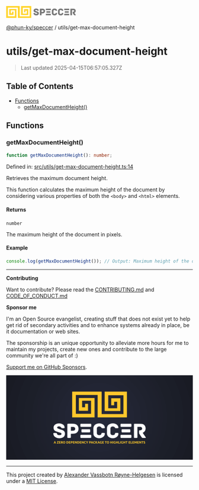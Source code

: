<div>
  <img alt="SPECCER logo" src="https://raw.githubusercontent.com/phun-ky/speccer/main/public/logo-speccer-horizontal-colored-package.svg?raw=true" style="max-height:32px;" />
</div>

[@phun-ky/speccer](../README.md) / utils/get-max-document-height

# utils/get-max-document-height

> Last updated 2025-04-15T06:57:05.327Z

## Table of Contents

- [Functions](#functions)
  - [getMaxDocumentHeight()](#getmaxdocumentheight)

## Functions

### getMaxDocumentHeight()

```ts
function getMaxDocumentHeight(): number;
```

Defined in:
[src/utils/get-max-document-height.ts:14](https://github.com/phun-ky/speccer/blob/main/src/utils/get-max-document-height.ts#L14)

Retrieves the maximum document height.

This function calculates the maximum height of the document by considering
various properties of both the `<body>` and `<html>` elements.

#### Returns

`number`

The maximum height of the document in pixels.

#### Example

```ts
console.log(getMaxDocumentHeight()); // Output: Maximum height of the document (in pixels)
```

---

**Contributing**

Want to contribute? Please read the
[CONTRIBUTING.md](https://github.com/phun-ky/speccer/blob/main/CONTRIBUTING.md)
and
[CODE_OF_CONDUCT.md](https://github.com/phun-ky/speccer/blob/main/CODE_OF_CONDUCT.md)

**Sponsor me**

I'm an Open Source evangelist, creating stuff that does not exist yet to help
get rid of secondary activities and to enhance systems already in place, be it
documentation or web sites.

The sponsorship is an unique opportunity to alleviate more hours for me to
maintain my projects, create new ones and contribute to the large community
we're all part of :)

[Support me on GitHub Sponsors](https://github.com/sponsors/phun-ky).

![Speccer banner, with logo and slogan: A zero dependency package to annotate or highlight elements](https://github.com/phun-ky/speccer/blob/main/public/speccer-banner.png?raw=true)

---

This project created by [Alexander Vassbotn Røyne-Helgesen](http://phun-ky.net)
is licensed under a [MIT License](https://choosealicense.com/licenses/mit/).
